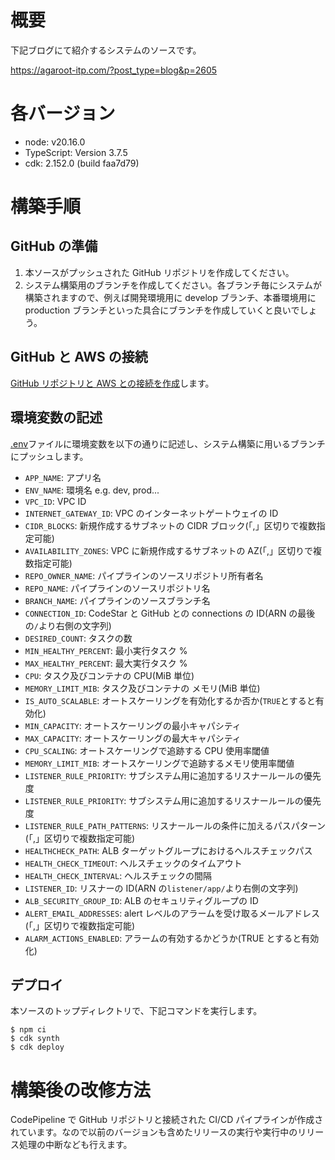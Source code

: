 # 概要

下記ブログにて紹介するシステムのソースです。

https://agaroot-itp.com/?post_type=blog&p=2605

# 各バージョン

- node: v20.16.0
- TypeScript: Version 3.7.5
- cdk: 2.152.0 (build faa7d79)

# 構築手順

## GitHub の準備

1. 本ソースがプッシュされた GitHub リポジトリを作成してください。
1. システム構築用のブランチを作成してください。各ブランチ毎にシステムが構築されますので、例えば開発環境用に develop ブランチ、本番環境用に production ブランチといった具合にブランチを作成していくと良いでしょう。

## GitHub と AWS の接続

[GitHub リポジトリと AWS との接続を作成](https://docs.aws.amazon.com/ja_jp/codepipeline/latest/userguide/connections-github.html)します。

## 環境変数の記述

[.env](./.env)ファイルに環境変数を以下の通りに記述し、システム構築に用いるブランチにプッシュします。

- `APP_NAME`: アプリ名
- `ENV_NAME`: 環境名 e.g. dev, prod...
- `VPC_ID`: VPC ID
- `INTERNET_GATEWAY_ID`: VPC のインターネットゲートウェイの ID
- `CIDR_BLOCKS`: 新規作成するサブネットの CIDR ブロック(「,」区切りで複数指定可能)
- `AVAILABILITY_ZONES`: VPC に新規作成するサブネットの AZ(「,」区切りで複数指定可能)
- `REPO_OWNER_NAME`: パイプラインのソースリポジトリ所有者名
- `REPO_NAME`: パイプラインのソースリポジトリ名
- `BRANCH_NAME`: パイプラインのソースブランチ名
- `CONNECTION_ID`: CodeStar と GitHub との connections の ID(ARN の最後の`/`より右側の文字列)
- `DESIRED_COUNT`: タスクの数
- `MIN_HEALTHY_PERCENT`: 最小実行タスク %
- `MAX_HEALTHY_PERCENT`: 最大実行タスク %
- `CPU`: タスク及びコンテナの CPU(MiB 単位)
- `MEMORY_LIMIT_MIB`: タスク及びコンテナの メモリ(MiB 単位)
- `IS_AUTO_SCALABLE`: オートスケーリングを有効化するか否か(`TRUE`とすると有効化)
- `MIN_CAPACITY`: オートスケーリングの最小キャパシティ
- `MAX_CAPACITY`: オートスケーリングの最大キャパシティ
- `CPU_SCALING`: オートスケーリングで追跡する CPU 使用率閾値
- `MEMORY_LIMIT_MIB`: オートスケーリングで追跡するメモリ使用率閾値
- `LISTENER_RULE_PRIORITY`: サブシステム用に追加するリスナールールの優先度
- `LISTENER_RULE_PRIORITY`: サブシステム用に追加するリスナールールの優先度
- `LISTENER_RULE_PATH_PATTERNS`: リスナールールの条件に加えるパスパターン(「,」区切りで複数指定可能)
- `HEALTHCHECK_PATH`: ALB ターゲットグループにおけるヘルスチェックパス
- `HEALTH_CHECK_TIMEOUT`: ヘルスチェックのタイムアウト
- `HEALTH_CHECK_INTERVAL`: ヘルスチェックの間隔
- `LISTENER_ID`: リスナーの ID(ARN の`listener/app/`より右側の文字列)
- `ALB_SECURITY_GROUP_ID`: ALB のセキュリティグループの ID
- `ALERT_EMAIL_ADDRESSES`: alert レベルのアラームを受け取るメールアドレス(「,」区切りで複数指定可能)
- `ALARM_ACTIONS_ENABLED`: アラームの有効するかどうか(TRUE とすると有効化)

## デプロイ

本ソースのトップディレクトリで、下記コマンドを実行します。

```
$ npm ci
$ cdk synth
$ cdk deploy
```

# 構築後の改修方法

CodePipeline で GitHub リポジトリと接続された CI/CD パイプラインが作成されています。なので以前のバージョンも含めたリリースの実行や実行中のリリース処理の中断なども行えます。
